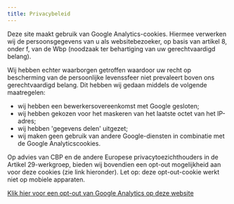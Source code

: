 ```yaml
---
title: Privacybeleid
---
```

Deze site maakt gebruik van Google Analytics-cookies. Hiermee verwerken wij de persoonsgegevens van u als websitebezoeker, op basis van artikel 8, onder f, van de Wbp (noodzaak ter behartiging van uw gerechtvaardigd belang). 

Wij hebben echter waarborgen getroffen waardoor uw recht op bescherming van de persoonlijke levenssfeer niet prevaleert boven ons gerechtvaardigd belang. Dit hebben wij gedaan middels de volgende maatregelen:

- wij hebben een bewerkersovereenkomst met Google gesloten;
- wij hebben gekozen voor het maskeren van het laatste octet van het IP-adres;
- wij hebben 'gegevens delen' uitgezet;
- wij maken geen gebruik van andere Google-diensten in combinatie met de Google Analyticscookies.

Op advies van CBP en de andere Europese privacytoezichthouders in de Artikel 29-werkgroep, bieden wij bovendien een opt-out mogelijkheid aan voor deze cookies (zie link hieronder). Let op: deze opt-out-cookie werkt niet op mobiele apparaten.

<a href="javascript:gaOptout()">Klik hier voor een opt-out van Google Analytics op deze website</a>
